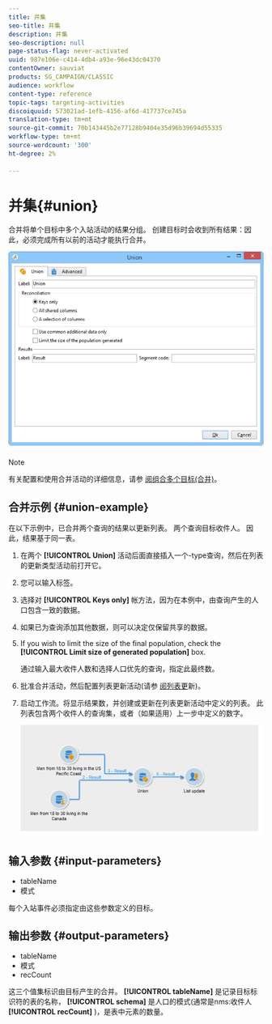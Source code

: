 ```yaml
---
title: 并集
seo-title: 并集
description: 并集
seo-description: null
page-status-flag: never-activated
uuid: 987e106e-c414-4db4-a93e-96e43dc04370
contentOwner: sauviat
products: SG_CAMPAIGN/CLASSIC
audience: workflow
content-type: reference
topic-tags: targeting-activities
discoiquuid: 573021ad-1efb-4156-af6d-417737ce745a
translation-type: tm+mt
source-git-commit: 70b143445b2e77128b9404e35d96b39694d55335
workflow-type: tm+mt
source-wordcount: '300'
ht-degree: 2%

---
```



# 并集{#union}

合并将单个目标中多个入站活动的结果分组。 创建目标时会收到所有结果：因此，必须完成所有以前的活动才能执行合并。

![](assets/s_user_segmentation_union.png)

>[!NOTE]
>
>有关配置和使用合并活动的详细信息，请参 [阅组合多个目标(合并)](../../workflow/using/targeting-data.md#combining-several-targets--union-)。

## 合并示例 {#union-example}

在以下示例中，已合并两个查询的结果以更新列表。 两个查询目标收件人。 因此，结果基于同一表。

1. 在两个 **[!UICONTROL Union]** 活动后面直接插入一个-type查询，然后在列表的更新类型活动前打开它。
1. 您可以输入标签。
1. 选择对 **[!UICONTROL Keys only]** 帐方法，因为在本例中，由查询产生的人口包含一致的数据。
1. 如果已为查询添加其他数据，则可以决定仅保留共享的数据。
1. If you wish to limit the size of the final population, check the **[!UICONTROL Limit size of generated population]** box.

   通过输入最大收件人数和选择人口优先的查询，指定此最终数。

1. 批准合并活动，然后配置列表更新活动(请参 [阅列表更](../../workflow/using/list-update.md)新)。
1. 启动工作流。将显示结果数，并创建或更新在列表更新活动中定义的列表。 此列表包含两个收件人的查询集，或者（如果适用）上一步中定义的数字。

   ![](assets/union_example.png)

## 输入参数 {#input-parameters}

* tableName
* 模式

每个入站事件必须指定由这些参数定义的目标。

## 输出参数 {#output-parameters}

* tableName
* 模式
* recCount

这三个值集标识由目标产生的合并。 **[!UICONTROL tableName]** 是记录目标标识符的表的名称， **[!UICONTROL schema]** 是人口的模式(通常是nms:收件人 **[!UICONTROL recCount]** )，是表中元素的数量。
